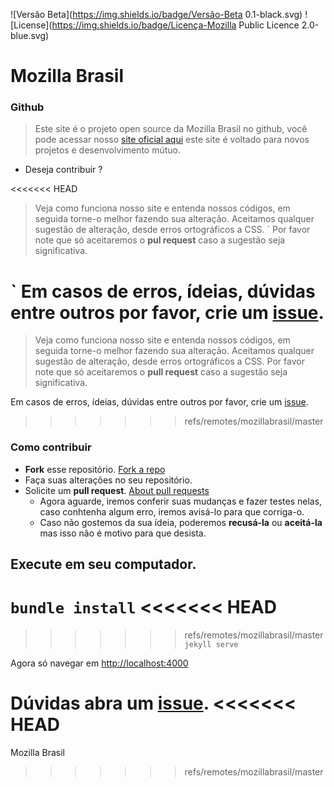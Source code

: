 ![Versão Beta](https://img.shields.io/badge/Versão-Beta 0.1-black.svg) ![License](https://img.shields.io/badge/Licença-Mozilla Public Licence 2.0-blue.svg)
# Mozilla Brasil
### Github

> Este site é o projeto open source da Mozilla Brasil no github, você pode acessar nosso [site oficial aqui](http://mozillabrasil.org.br) este site é voltado para novos projetos e desenvolvimento mútuo.

* Deseja contribuir ?

<<<<<<< HEAD
 > Veja como funciona nosso site e entenda nossos códigos, em seguida torne-o melhor fazendo sua alteração. Aceitamos qualquer sugestão de alteração, desde erros ortográficos a CSS. ` Por favor note que só aceitaremos o **pul request** caso a sugestão seja significativa.
 
 ` Em casos de erros, ídeias, dúvidas entre outros por favor, crie um [issue](https://help.github.com/articles/about-issues/).
=======
 > Veja como funciona nosso site e entenda nossos códigos, em seguida torne-o melhor fazendo sua alteração. Aceitamos qualquer sugestão de alteração, desde erros ortográficos a CSS.  Por favor note que só aceitaremos o **pull request** caso a sugestão seja significativa.
 
  Em casos de erros, ídeias, dúvidas entre outros por favor, crie um [issue](https://help.github.com/articles/about-issues/).
>>>>>>> refs/remotes/mozillabrasil/master
 
 ### Como contribuir
 
 - **Fork** esse repositório. [Fork a repo](https://help.github.com/articles/fork-a-repo/)
 - Faça suas alterações no seu repositório.
 - Solicite um **pull request**.   [About pull requests](https://help.github.com/articles/about-pull-requests/)
    - Agora aguarde, iremos conferir suas mudanças e fazer testes nelas, caso conhtenha algum erro, iremos avisá-lo para que corriga-o.
    - Caso não gostemos da sua ídeia, poderemos **recusá-la** ou **aceitá-la** mas isso não é motivo para que desista.
    
    
## Execute em seu computador.

``bundle install``
<<<<<<< HEAD
=======

>>>>>>> refs/remotes/mozillabrasil/master
`` jekyll serve``

Agora só navegar em [http://localhost:4000](http://localhost:4000)

Dúvidas abra um [issue](https://github.com/mozillabrasil/mozillabrasil.github.io/issues/new).
<<<<<<< HEAD
=======


Mozilla Brasil
>>>>>>> refs/remotes/mozillabrasil/master
